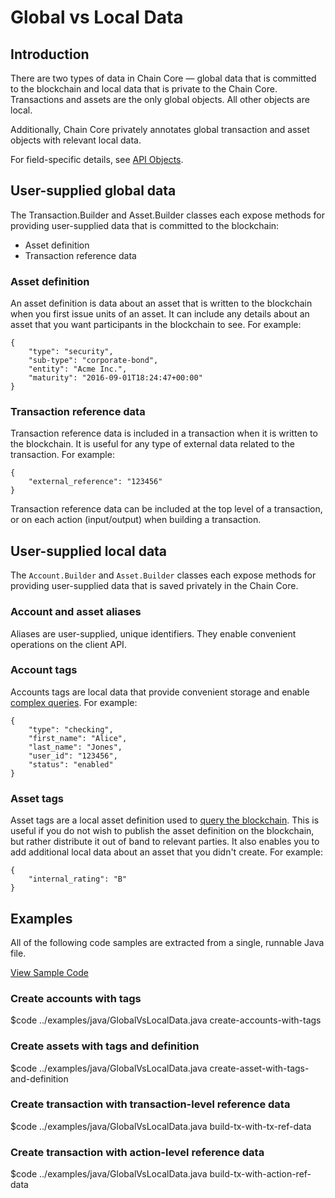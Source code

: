 # Global vs Local Data

## Introduction

There are two types of data in Chain Core — global data that is committed to the blockchain and local data that is private to the Chain Core. Transactions and assets are the only global objects. All other objects are local.

Additionally, Chain Core privately annotates global transaction and asset objects with relevant local data.

For field-specific details, see [API Objects](../reference/api-objects.md).

## User-supplied global data

The Transaction.Builder and Asset.Builder classes each expose methods for providing user-supplied data that is committed to the blockchain:

* Asset definition
* Transaction reference data

### Asset definition

An asset definition is data about an asset that is written to the blockchain when you first issue units of an asset. It can include any details about an asset that you want participants in the blockchain to see. For example:

```
{
    "type": "security",
    "sub-type": "corporate-bond",
    "entity": "Acme Inc.",
    "maturity": "2016-09-01T18:24:47+00:00"
}
```

### Transaction reference data

Transaction reference data is included in a transaction when it is written to the blockchain. It is useful for any type of external data related to the transaction. For example:

```
{
    "external_reference": "123456"
}
```
Transaction reference data can be included at the top level of a transaction, or on each action (input/output) when building a transaction.

## User-supplied local data

The `Account.Builder` and `Asset.Builder` classes each expose methods for providing user-supplied data that is saved privately in the Chain Core.

### Account and asset aliases

Aliases are user-supplied, unique identifiers. They enable convenient operations on the client API.

### Account tags

Accounts tags are local data that provide convenient storage and enable [complex queries](../build-applications/queries.md). For example:

```
{
    "type": "checking",
    "first_name": "Alice",
    "last_name": "Jones",
    "user_id": "123456",
    "status": "enabled"
}
```

### Asset tags

Asset tags are a local asset definition used to [query the blockchain](../build-applications/queries.md). This is useful if you do not wish to publish the asset definition on the blockchain, but rather distribute it out of band to relevant parties. It also enables you to add additional local data about an asset that you didn't create. For example:

```
{
    "internal_rating": "B"
}
```

## Examples

All of the following code samples are extracted from a single, runnable Java file.

<a href="../examples/java/GlobalVsLocalData.java" class="downloadBtn btn success" target="\_blank">View Sample Code</a>

### Create accounts with tags

$code ../examples/java/GlobalVsLocalData.java create-accounts-with-tags

### Create assets with tags and definition

$code ../examples/java/GlobalVsLocalData.java create-asset-with-tags-and-definition

### Create transaction with transaction-level reference data

$code ../examples/java/GlobalVsLocalData.java build-tx-with-tx-ref-data

### Create transaction with action-level reference data

$code ../examples/java/GlobalVsLocalData.java build-tx-with-action-ref-data
